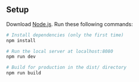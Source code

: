 ## Setup
Download [Node.js](https://nodejs.org/en/download/).
Run these following commands:

``` bash
# Install dependencies (only the first time)
npm install

# Run the local server at localhost:8080
npm run dev

# Build for production in the dist/ directory
npm run build
```
